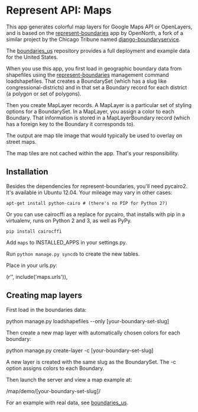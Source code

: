 # Represent API: Maps

This app generates colorful map layers for Google Maps API or OpenLayers, and is based on the [represent-boundaries](https://github.com/rhymeswithcycle/represent-boundaries) app by OpenNorth, a fork of a similar project by the Chicago Tribune named [django-boundaryservice](http://github.com/newsapps/django-boundaryservice).

The [boundaries_us](https://github.com/tauberer/boundaries_us) repository provides a full deployment and example data for the United States.

When you use this app, you first load in geographic boundary data from shapefiles using the [represent-boundaries](https://github.com/rhymeswithcycle/represent-boundaries) management command loadshapefiles. That creates a BoundarySet (which has a slug like congressional-districts) and in that set a Boundary record for each district (a polygon or set of polygons).

Then you create MapLayer records. A MapLayer is a particular set of styling options for a BoundarySet. In a MapLayer, you assign a color to each Boundary. That information is stored in a MapLayerBoundary record (which has a foreign key to the Boundary it corresponds to).

The output are map tile image that would typically be used to overlay on street maps.

The map tiles are not cached within the app. That's your responsibility. 
   
## Installation

Besides the dependencies for represent-boundaries, you'll need pycairo2. It's available in Ubuntu 12.04. Your mileage may vary in other cases:

    apt-get install python-cairo # (there's no PIP for Python 2?)

Or you can use cairocffi as a replace for pycairo, that installs with pip in a virtualenv, runs on Python 2 and 3, as well as PyPy.

    pip install cairocffi
    
Add `maps` to INSTALLED_APPS in your settings.py.

Run `python manage.py syncdb` to create the new tables.

Place in your urls.py:

   (r'', include('maps.urls')),

## Creating map layers

First load in the boundaries data:

   python manage.py loadshapefiles --only [your-boundary-set-slug]

Then create a new map layer with automatically chosen colors for each boundary:

   python manage.py create-layer -c [your-boundary-set-slug]

A new layer is created with the same slug as the BoundarySet. The -c option assigns colors to each Boundary.
   
Then launch the server and view a map example at:

   /map/demo/[your-boundary-set-slug]/

For an example with real data, see [boundaries_us](https://github.com/tauberer/boundaries_us).

